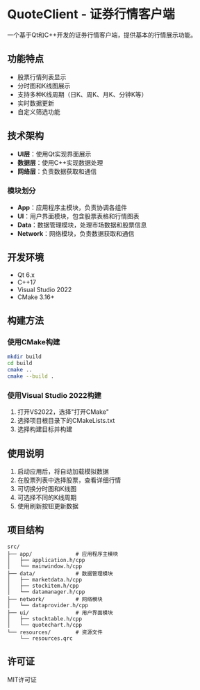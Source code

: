# QuoteClient - 证券行情客户端

一个基于Qt和C++开发的证券行情客户端，提供基本的行情展示功能。

## 功能特点

- 股票行情列表显示
- 分时图和K线图展示
- 支持多种K线周期（日K、周K、月K、分钟K等）
- 实时数据更新
- 自定义筛选功能

## 技术架构

- **UI层**：使用Qt实现界面展示
- **数据层**：使用C++实现数据处理
- **网络层**：负责数据获取和通信

### 模块划分

- **App**：应用程序主模块，负责协调各组件
- **UI**：用户界面模块，包含股票表格和行情图表
- **Data**：数据管理模块，处理市场数据和股票信息
- **Network**：网络模块，负责数据获取和通信

## 开发环境

- Qt 6.x
- C++17
- Visual Studio 2022
- CMake 3.16+

## 构建方法

### 使用CMake构建

```bash
mkdir build
cd build
cmake ..
cmake --build .
```

### 使用Visual Studio 2022构建

1. 打开VS2022，选择"打开CMake"
2. 选择项目根目录下的CMakeLists.txt
3. 选择构建目标并构建

## 使用说明

1. 启动应用后，将自动加载模拟数据
2. 在股票列表中选择股票，查看详细行情
3. 可切换分时图和K线图
4. 可选择不同的K线周期
5. 使用刷新按钮更新数据

## 项目结构

```
src/
├── app/              # 应用程序主模块
│   ├── application.h/cpp
│   └── mainwindow.h/cpp
├── data/             # 数据管理模块
│   ├── marketdata.h/cpp
│   ├── stockitem.h/cpp
│   └── datamanager.h/cpp
├── network/          # 网络模块
│   └── dataprovider.h/cpp
├── ui/               # 用户界面模块
│   ├── stocktable.h/cpp
│   └── quotechart.h/cpp
└── resources/        # 资源文件
    └── resources.qrc
```

## 许可证

MIT许可证 